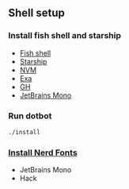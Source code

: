 ## Shell setup

### Install fish shell and starship

- [Fish shell](https://fishshell.com/)
- [Starship](https://starship.rs/)
- [NVM](https://github.com/nvm-sh/nvm)
- [Exa](https://the.exa.website/#installation)
- [GH](https://cli.github.com/)
- [JetBrains Mono](https://www.jetbrains.com/lp/mono/)

### Run dotbot

```sh
./install
```

### [Install Nerd Fonts](https://www.nerdfonts.com/font-downloads)

- JetBrains Mono
- Hack
